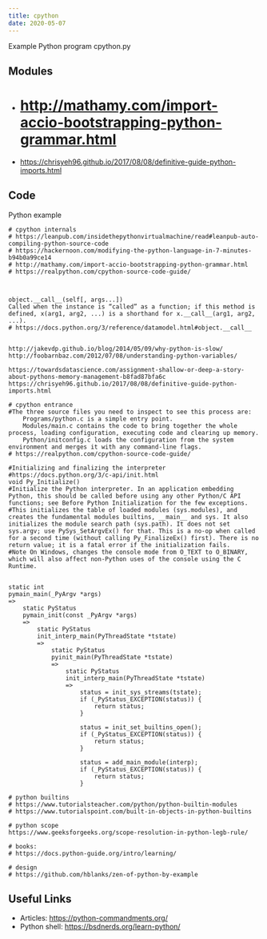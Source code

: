 ```yaml
---
title: cpython
date: 2020-05-07
---
```

Example Python program cpython.py

## Modules

* # http://mathamy.com/import-accio-bootstrapping-python-grammar.html
* https://chrisyeh96.github.io/2017/08/08/definitive-guide-python-imports.html

## Code

Python example

    # cpython internals
    # https://leanpub.com/insidethepythonvirtualmachine/read#leanpub-auto-compiling-python-source-code
    # https://hackernoon.com/modifying-the-python-language-in-7-minutes-b94b0a99ce14
    # http://mathamy.com/import-accio-bootstrapping-python-grammar.html
    # https://realpython.com/cpython-source-code-guide/
    
    
    
    object.__call__(self[, args...])
    Called when the instance is “called” as a function; if this method is defined, x(arg1, arg2, ...) is a shorthand for x.__call__(arg1, arg2, ...).
    # https://docs.python.org/3/reference/datamodel.html#object.__call__
    
    
    http://jakevdp.github.io/blog/2014/05/09/why-python-is-slow/
    http://foobarnbaz.com/2012/07/08/understanding-python-variables/
        
    https://towardsdatascience.com/assignment-shallow-or-deep-a-story-about-pythons-memory-management-b8fad87bfa6c
    https://chrisyeh96.github.io/2017/08/08/definitive-guide-python-imports.html
    
    # cpython entrance
    #The three source files you need to inspect to see this process are:
        Programs/python.c is a simple entry point.
        Modules/main.c contains the code to bring together the whole process, loading configuration, executing code and clearing up memory.
        Python/initconfig.c loads the configuration from the system environment and merges it with any command-line flags.
    # https://realpython.com/cpython-source-code-guide/
        
    #Initializing and finalizing the interpreter
    #https://docs.python.org/3/c-api/init.html
    void Py_Initialize()
    #Initialize the Python interpreter. In an application embedding Python, this should be called before using any other Python/C API functions; see Before Python Initialization for the few exceptions.
    #This initializes the table of loaded modules (sys.modules), and creates the fundamental modules builtins, __main__ and sys. It also initializes the module search path (sys.path). It does not set sys.argv; use PySys_SetArgvEx() for that. This is a no-op when called for a second time (without calling Py_FinalizeEx() first). There is no return value; it is a fatal error if the initialization fails.
    #Note On Windows, changes the console mode from O_TEXT to O_BINARY, which will also affect non-Python uses of the console using the C Runtime.
    
    
    static int
    pymain_main(_PyArgv *args)
    =>
        static PyStatus
        pymain_init(const _PyArgv *args)
        =>
            static PyStatus
            init_interp_main(PyThreadState *tstate)
            =>
                static PyStatus
                pyinit_main(PyThreadState *tstate)
                =>
                    static PyStatus
                    init_interp_main(PyThreadState *tstate)
                    =>
                        status = init_sys_streams(tstate);
                        if (_PyStatus_EXCEPTION(status)) {
                            return status;
                        }
    
                        status = init_set_builtins_open();
                        if (_PyStatus_EXCEPTION(status)) {
                            return status;
                        }
    
                        status = add_main_module(interp);
                        if (_PyStatus_EXCEPTION(status)) {
                            return status;
                        }
                  
    # python builtins
    # https://www.tutorialsteacher.com/python/python-builtin-modules
    # https://www.tutorialspoint.com/built-in-objects-in-python-builtins
    
    # python scope
    https://www.geeksforgeeks.org/scope-resolution-in-python-legb-rule/
        
    # books:
    # https://docs.python-guide.org/intro/learning/
    
    # design
    # https://github.com/hblanks/zen-of-python-by-example
        

## Useful Links

- Articles: https://python-commandments.org/
- Python shell: https://bsdnerds.org/learn-python/
